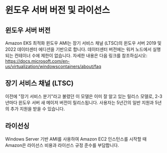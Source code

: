 # 윈도우 서버 버전 및 라이선스

## 윈도우 서버 버전
Amazon EKS 최적화 윈도우 AMI는 장기 서비스 채널 (LTSC)의 윈도우 서버 2019 및 2022 데이터센터 에디션을 기반으로 합니다. 데이터센터 버전에는 워커 노드에서 실행되는 컨테이너 수에 제한이 없습니다. 자세한 내용은 다음 링크를 참조하십시오: https://docs.microsoft.com/en-us/virtualization/windowscontainers/about/faq

## 장기 서비스 채널 (LTSC)

이전에 "장기 서비스 분기"라고 불렸던 이 모델은 이미 잘 알고 있는 릴리스 모델로, 2-3년마다 윈도우 서버 새 메이저 버전이 릴리스됩니다. 사용자는 5년간의 일반 지원과 5년의 추가 지원을 받을 수 있습니다.

## 라이선싱

Windows Server 기반 AMI를 사용하여 Amazon EC2 인스턴스를 시작할 때 Amazon은 라이선스 비용과 라이선스 규정 준수를 부담합니다. 